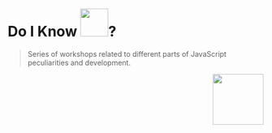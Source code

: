# Do I Know <img src="http://www.w3devcampus.com/wp-content/uploads/logoAndOther/logo_JavaScript.png" width="55">?

> Series of workshops related to different parts of JavaScript peculiarities and development.

<img src="http://www.w3devcampus.com/wp-content/uploads/logoAndOther/logo_JavaScript.png" width="100" align="right">


